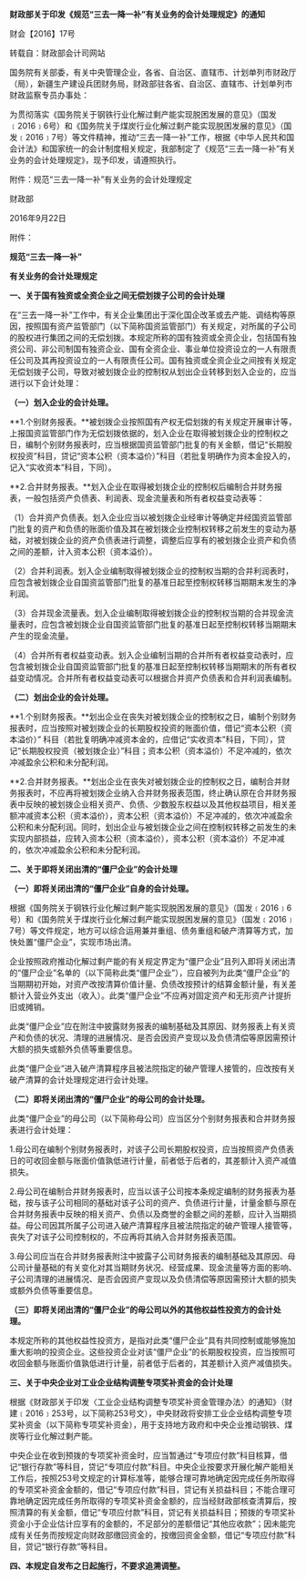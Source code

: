 **财政部关于印发《规范“三去一降一补”有关业务的会计处理规定》的通知**

财会【2016】17号

转载自：财政部会计司网站

国务院有关部委，有关中央管理企业，各省、自治区、直辖市、计划单列市财政厅（局），新疆生产建设兵团财务局，财政部驻各省、自治区、直辖市、计划单列市财政监察专员办事处：

 为贯彻落实《国务院关于钢铁行业化解过剩产能实现脱困发展的意见》（国发﹝2016﹞6号）和《国务院关于煤炭行业化解过剩产能实现脱困发展的意见》（国发﹝2016﹞7号）等文件精神，推动“三去一降一补”工作，根据《中华人民共和国会计法》和国家统一的会计制度相关规定，我部制定了《规范“三去一降一补”有关业务的会计处理规定》，现予印发，请遵照执行。

附件：规范“三去一降一补”有关业务的会计处理规定 

 财政部

 2016年9月22日

附件：

 **规范“三去一降一补”**

**有关业务的会计处理规定**

**一、关于国有独资或全资企业之间无偿划拨子公司的会计处理**

在“三去一降一补”工作中，有关企业集团出于深化国企改革或去产能、调结构等原因，按照国有资产监管部门（以下简称国资监管部门）有关规定，对所属的子公司的股权进行集团之间的无偿划拨。本规定所称的国有独资或全资企业，包括国有独资公司、非公司制国有独资企业、国有全资企业、事业单位投资设立的一人有限责任公司及其再投资设立的一人有限责任公司。国有独资或全资企业之间按有关规定无偿划拨子公司，导致对被划拨企业的控制权从划出企业转移到划入企业的，应当进行以下会计处理：

**（一）划入企业的会计处理。**

**1.个别财务报表。**被划拨企业按照国有产权无偿划拨的有关规定开展审计等，上报国资监管部门作为无偿划拨依据的，划入企业在取得被划拨企业的控制权之日，编制个别财务报表时，应当根据国资监管部门批复的有关金额，借记“长期股权投资”科目，贷记“资本公积（资本溢价）”科目（若批复明确作为资本金投入的，记入“实收资本”科目，下同）。

**2.合并财务报表。**划入企业在取得被划拨企业的控制权后编制合并财务报表，一般包括资产负债表、利润表、现金流量表和所有者权益变动表等：

（1）合并资产负债表。划入企业应当以被划拨企业经审计等确定并经国资监管部门批复的资产和负债的账面价值及其在被划拨企业控制权转移之前发生的变动为基础，对被划拨企业的资产负债表进行调整，调整后应享有的被划拨企业资产和负债之间的差额，计入资本公积（资本溢价）。

（2）合并利润表。划入企业编制取得被划拨企业的控制权当期的合并利润表时，应包含被划拨企业自国资监管部门批复的基准日起至控制权转移当期期末发生的净利润。

（3）合并现金流量表。划入企业编制取得被划拨企业的控制权当期的合并现金流量表时，应包含被划拨企业自国资监管部门批复的基准日起至控制权转移当期期末产生的现金流量。

（4）合并所有者权益变动表。划入企业编制当期的合并所有者权益变动表时，应包含被划拨企业自国资监管部门批复的基准日起至控制权转移当期期末的所有者权益变动情况。合并所有者权益变动表可以根据合并资产负债表和合并利润表编制。

**（二）划出企业的会计处理。**

**1.个别财务报表。**划出企业在丧失对被划拨企业的控制权之日，编制个别财务报表时，应当按照对被划拨企业的长期股权投资的账面价值，借记“资本公积（资本溢价）” 科目（若批复明确冲减资本金的，应借记“实收资本”科目，下同），贷记“长期股权投资（被划拨企业）”科目；资本公积（资本溢价）不足冲减的，依次冲减盈余公积和未分配利润。

**2.合并财务报表。**划出企业在丧失对被划拨企业的控制权之日，编制合并财务报表时，不应再将被划拨企业纳入合并财务报表范围，终止确认原在合并财务报表中反映的被划拨企业相关资产、负债、少数股东权益以及其他权益项目，相关差额冲减资本公积（资本溢价），资本公积（资本溢价）不足冲减的，依次冲减盈余公积和未分配利润。同时，划出企业与被划拨企业之间在控制权转移之前发生的未实现内部损益，应转入资本公积（资本溢价），资本公积（资本溢价）不足冲减的，依次冲减盈余公积和未分配利润。

**二、关于即将关闭出清的“僵尸企业”的会计处理**

**（一）即将关闭出清的“僵尸企业”自身的会计处理。**

根据《国务院关于钢铁行业化解过剩产能实现脱困发展的意见》（国发﹝2016﹞6号）和《国务院关于煤炭行业化解过剩产能实现脱困发展的意见》（国发﹝2016﹞7号）等文件规定，地方可以综合运用兼并重组、债务重组和破产清算等方式，加快处置“僵尸企业”，实现市场出清。

企业按照政府推动化解过剩产能的有关规定界定为“僵尸企业”且列入即将关闭出清的“僵尸企业”名单的（以下简称此类“僵尸企业”），应自被列为此类“僵尸企业”的当期期初开始，对资产改按清算价值计量、负债改按预计的结算金额计量，有关差额计入营业外支出（收入）。此类“僵尸企业”不应再对固定资产和无形资产计提折旧或摊销。

此类“僵尸企业”应在附注中披露财务报表的编制基础及其原因、财务报表上有关资产和负债的状况、清理的进展情况、是否会因资产变现以及负债清偿等原因需预计大额的损失或额外负债等重要信息。

此类“僵尸企业”进入破产清算程序且被法院指定的破产管理人接管的，应改按有关破产清算的会计处理规定进行会计处理。

**（二）即将关闭出清的“僵尸企业”的母公司的会计处理。**

此类“僵尸企业”的母公司（以下简称母公司）应当区分个别财务报表和合并财务报表进行会计处理：

1.母公司在编制个别财务报表时，对该子公司长期股权投资，应当按照资产负债表日的可收回金额与账面价值孰低进行计量，前者低于后者的，其差额计入资产减值损失。

2.母公司在编制合并财务报表时，应当以该子公司按本条规定编制的财务报表为基础，按与该子公司相同的基础对该子公司的资产、负债进行计量，计量金额与原在合并财务报表中反映的相关资产、负债以及商誉的金额之间的差额，应计入当期损益。母公司因其所属子公司进入破产清算程序且被法院指定的破产管理人接管等，丧失了对该子公司控制权的，不应再将其纳入合并财务报表范围。

3.母公司应当在合并财务报表附注中披露子公司财务报表的编制基础及其原因、母公司计量基础的有关变化对其当期财务状况、经营成果、现金流量等方面的影响、子公司清理的进展情况、是否会因资产变现以及负债清偿等原因需预计大额的损失或额外负债等重要信息。

**（三）即将关闭出清的“僵尸企业”的母公司以外的其他权益性投资方的会计处理。**

本规定所称的其他权益性投资方，是指对此类“僵尸企业”具有共同控制或能够施加重大影响的投资企业。这些投资企业对该“僵尸企业”的长期股权投资，应当按照可收回金额与账面价值孰低进行计量，前者低于后者的，其差额计入资产减值损失。

 **三、关于中央企业对工业企业结构调整专项奖补资金的会计处理**

根据《财政部关于印发〈工业企业结构调整专项奖补资金管理办法〉的通知》（财建﹝2016﹞253号，以下简称253号文），中央财政将安排工业企业结构调整专项奖补资金（以下简称专项奖补资金），用于支持地方政府和中央企业推动钢铁、煤炭等行业化解过剩产能。

中央企业在收到预拨的专项奖补资金时，应当暂通过“专项应付款”科目核算，借记“银行存款”等科目，贷记“专项应付款”科目。中央企业按要求开展化解产能相关工作后，按照253号文规定的计算标准等，能够合理可靠地确定因完成任务所取得的专项奖补资金金额的，借记“专项应付款”科目，贷记有关损益科目；不能合理可靠地确定因完成任务所取得的专项奖补资金金额的，应当经财政部核查清算后，按照清算的有关金额，借记“专项应付款”科目，贷记有关损益科目；预拨的专项奖补资金小于企业估计应享有的金额的，不足部分的差额借记“其他应收款”；因未能完成有关任务而按规定向财政部缴回资金的，按缴回资金金额，借记“专项应付款”科目，贷记“银行存款”等科目。

 **四、本规定自发布之日起施行，不要求追溯调整。**